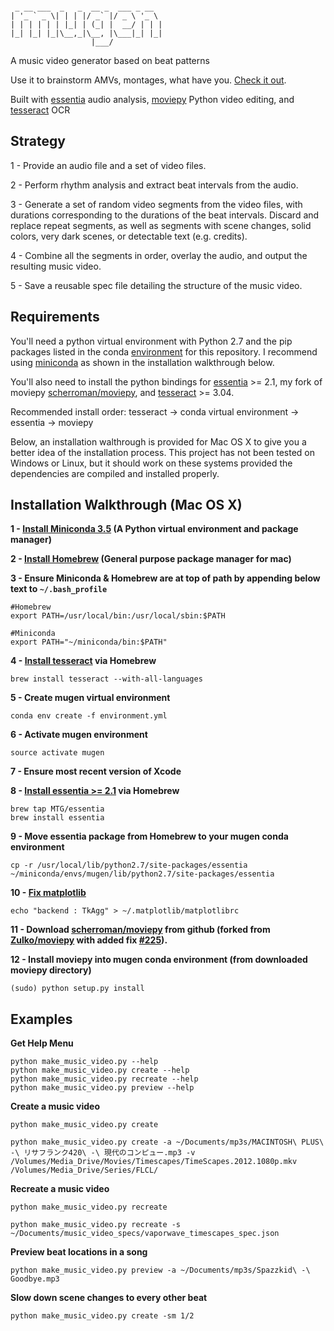 ```
                                   
 _ __ ___  _   _  __ _  ___ _ __  
| '_ ` _ \| | | |/ _` |/ _ \ '_ \ 
| | | | | | |_| | (_| |  __/ | | |
|_| |_| |_|\__,_|\__, |\___|_| |_|
                  |___/            
```

A music video generator based on beat patterns

Use it to brainstorm AMVs, montages, what have you. [Check it out](https://youtu.be/gygHoRu7MGg).

Built with [essentia](https://github.com/MTG/essentia) audio analysis, [moviepy](https://github.com/Zulko/moviepy) Python video editing, and [tesseract](https://github.com/tesseract-ocr/tesseract) OCR

## Strategy

1 - Provide an audio file and a set of video files.

2 - Perform rhythm analysis and extract beat intervals from the audio.

3 - Generate a set of random video segments from the video files, with durations corresponding to the durations of the beat intervals. Discard and replace repeat segments, as well as segments with scene changes, solid colors, very dark scenes, or detectable text (e.g. credits).

4 - Combine all the segments in order, overlay the audio, and output the resulting music video.

5 - Save a reusable spec file detailing the structure of the music video. 

## Requirements

You'll need a python virtual environment with Python 2.7 and the pip packages listed in the conda [environment](environment.yml) for this repository. I recommend using [miniconda](http://conda.pydata.org/miniconda.html) as shown in the installation walkthrough below.

You'll also need to install the python bindings for [essentia](https://github.com/MTG/essentia) >= 2.1, my fork of moviepy [scherroman/moviepy](https://github.com/scherroman/moviepy), and [tesseract](https://github.com/tesseract-ocr/tesseract) >= 3.04.

Recommended install order: tesseract -> conda virtual environment -> essentia -> moviepy 

Below, an installation walthrough is provided for Mac OS X to give you a better idea of the installation process. This project has not been tested on Windows or Linux, but it should work on these systems provided the dependencies are compiled and installed properly.

## Installation Walkthrough (Mac OS X)

**1 - [Install Miniconda 3.5](http://conda.pydata.org/miniconda.html) (A Python virtual environment and package manager)**

**2 - [Install Homebrew](http://brew.sh/) (General purpose package manager for mac)**

**3 - Ensure Miniconda & Homebrew are at top of path by appending below text to `~/.bash_profile`**

```
#Homebrew
export PATH=/usr/local/bin:/usr/local/sbin:$PATH

#Miniconda
export PATH="~/miniconda/bin:$PATH"
```

**4 - [Install tesseract](https://github.com/tesseract-ocr/tesseract) via Homebrew**

`brew install tesseract --with-all-languages`

**5 - Create mugen virtual environment**

`conda env create -f environment.yml`

**6 - Activate mugen environment**

`source activate mugen`

**7 - Ensure most recent version of Xcode**

**8 - [Install essentia >= 2.1](https://github.com/MTG/essentia) via Homebrew**

```
brew tap MTG/essentia
brew install essentia 
```

**9 - Move essentia package from Homebrew to your mugen conda environment**

`cp -r /usr/local/lib/python2.7/site-packages/essentia ~/miniconda/envs/mugen/lib/python2.7/site-packages/essentia`

**10 - [Fix matplotlib](http://stackoverflow.com/questions/21784641/installation-issue-with-matplotlib-python)**

`echo "backend : TkAgg" > ~/.matplotlib/matplotlibrc`

**11 - Download [scherroman/moviepy](https://github.com/scherroman/moviepy) from github (forked from [Zulko/moviepy](https://github.com/Zulko/moviepy) with added fix [#225](https://github.com/Zulko/moviepy/pull/225)).**

**12 - Install moviepy into mugen conda environment (from downloaded moviepy directory)**

`(sudo) python setup.py install`

## Examples

**Get Help Menu**

```
python make_music_video.py --help
python make_music_video.py create --help
python make_music_video.py recreate --help
python make_music_video.py preview --help
```

**Create a music video**

`python make_music_video.py create`

`python make_music_video.py create -a ~/Documents/mp3s/MACINTOSH\ PLUS\ -\ リサフランク420\ -\ 現代のコンピュー.mp3 -v /Volumes/Media_Drive/Movies/Timescapes/TimeScapes.2012.1080p.mkv /Volumes/Media_Drive/Series/FLCL/`

**Recreate a music video**

`python make_music_video.py recreate`

`python make_music_video.py recreate -s ~/Documents/music_video_specs/vaporwave_timescapes_spec.json`

**Preview beat locations in a song**

`python make_music_video.py preview -a ~/Documents/mp3s/Spazzkid\ -\ Goodbye.mp3`

**Slow down scene changes to every other beat**

`python make_music_video.py create -sm 1/2`
